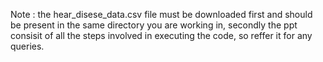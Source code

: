 Note : the hear_disese_data.csv file must be downloaded first and should be present in the same directory you are working in,
secondly the ppt consisit of all the steps involved in executing the code, so reffer it for any queries.
